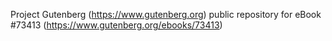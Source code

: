 Project Gutenberg (https://www.gutenberg.org) public repository for eBook #73413 (https://www.gutenberg.org/ebooks/73413)
